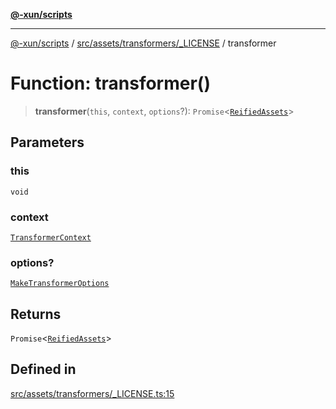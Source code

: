 [**@-xun/scripts**](../../../../../README.md)

***

[@-xun/scripts](../../../../../README.md) / [src/assets/transformers/\_LICENSE](../README.md) / transformer

# Function: transformer()

> **transformer**(`this`, `context`, `options`?): `Promise`\<[`ReifiedAssets`](../../../type-aliases/ReifiedAssets.md)\>

## Parameters

### this

`void`

### context

[`TransformerContext`](../../../type-aliases/TransformerContext.md)

### options?

[`MakeTransformerOptions`](../../../type-aliases/MakeTransformerOptions.md)

## Returns

`Promise`\<[`ReifiedAssets`](../../../type-aliases/ReifiedAssets.md)\>

## Defined in

[src/assets/transformers/\_LICENSE.ts:15](https://github.com/Xunnamius/xscripts/blob/28c221bb8a859e69003ba2447e3f5763dc92a0ec/src/assets/transformers/_LICENSE.ts#L15)
